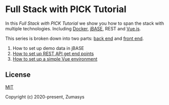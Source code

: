 # Full Stack with PICK Tutorial
In this *Full Stack with PICK Tutorial* we show you how to span the stack with multiple technologies. Including [Docker](https://www.docker.com/), [jBASE](https://www.jbase.com/), REST and [Vue.js](https://vuejs.org/).  
  
This series is broken down into two parts: [back end](https://github.com/pickmultivalue/full-stack-with-pick-tutorial/tree/master/back-end/) and [front end](https://github.com/pickmultivalue/full-stack-with-pick-tutorial/tree/master/front-end/).

1. How to set up demo data in jBASE
1. [How to set up REST API get end points](https://github.com/pickmultivalue/full-stack-with-pick-tutorial/tree/master/back-end/jbase/setting-up-get-endpoint)
1. [How to set up a simple Vue environment](https://github.com/pickmultivalue/full-stack-with-pick-tutorial/tree/master/front-end/vue/setting-up-a-simple-vue-envorinment)
  
## License
[MIT](https://opensource.org/licenses/MIT)  
  
Copyright (c) 2020-present, Zumasys
